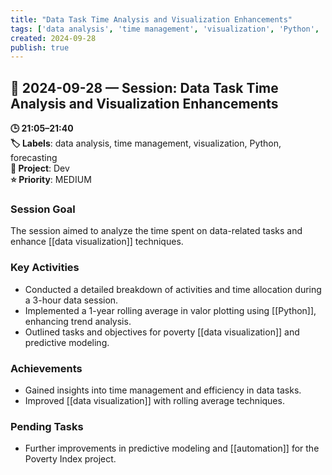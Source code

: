 ```yaml
---
title: "Data Task Time Analysis and Visualization Enhancements"
tags: ['data analysis', 'time management', 'visualization', 'Python', 'forecasting']
created: 2024-09-28
publish: true
---
```


## 📅 2024-09-28 — Session: Data Task Time Analysis and Visualization Enhancements

**🕒 21:05–21:40**  
**🏷️ Labels**: data analysis, time management, visualization, Python, forecasting  
**📂 Project**: Dev  
**⭐ Priority**: MEDIUM  


### Session Goal
The session aimed to analyze the time spent on data-related tasks and enhance [[data visualization]] techniques.

### Key Activities
- Conducted a detailed breakdown of activities and time allocation during a 3-hour data session.
- Implemented a 1-year rolling average in valor plotting using [[Python]], enhancing trend analysis.
- Outlined tasks and objectives for poverty [[data visualization]] and predictive modeling.

### Achievements
- Gained insights into time management and efficiency in data tasks.
- Improved [[data visualization]] with rolling average techniques.

### Pending Tasks
- Further improvements in predictive modeling and [[automation]] for the Poverty Index project.
